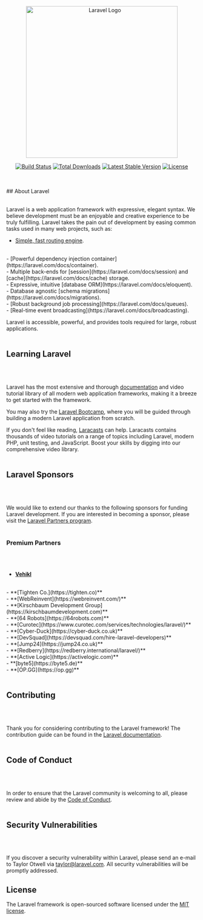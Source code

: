 <p align="center"><a href="https://laravel.com" target="_blank"><img src="https://raw.githubusercontent.com/laravel/art/master/logo-lockup/5%20SVG/2%20CMYK/1%20Full%20Color/laravel-logolockup-cmyk-red.svg" width="400" alt="Laravel Logo"></a></p>
<p align="center">
<a href="https://github.com/laravel/framework/actions"><img src="https://github.com/laravel/framework/workflows/tests/badge.svg" alt="Build Status"></a>
<a href="https://packagist.org/packages/laravel/framework"><img src="https://img.shields.io/packagist/dt/laravel/framework" alt="Total Downloads"></a>
<a href="https://packagist.org/packages/laravel/framework"><img src="https://img.shields.io/packagist/v/laravel/framework" alt="Latest Stable Version"></a>
<a href="https://packagist.org/packages/laravel/framework"><img src="https://img.shields.io/packagist/l/laravel/framework" alt="License"></a>
</p>
<br>
<br>
## About Laravel
<br>
<br>

Laravel is a web application framework with expressive, elegant syntax. We believe development must be an enjoyable and creative experience to be truly fulfilling. Laravel takes the pain out of development by easing common tasks used in many web projects, such as:
<br>

-   [Simple, fast routing engine](https://laravel.com/docs/routing).
<br>
-   [Powerful dependency injection container](https://laravel.com/docs/container).
<br>
-   Multiple back-ends for [session](https://laravel.com/docs/session) and [cache](https://laravel.com/docs/cache) storage.
<br>
-   Expressive, intuitive [database ORM](https://laravel.com/docs/eloquent).
<br>
-   Database agnostic [schema migrations](https://laravel.com/docs/migrations).
<br>
-   [Robust background job processing](https://laravel.com/docs/queues).
<br>
-   [Real-time event broadcasting](https://laravel.com/docs/broadcasting).
<br>

Laravel is accessible, powerful, and provides tools required for large, robust applications.
<br>
<br>

## Learning Laravel
<br>
<br>

Laravel has the most extensive and thorough [documentation](https://laravel.com/docs) and video tutorial library of all modern web application frameworks, making it a breeze to get started with the framework.
<br>

You may also try the [Laravel Bootcamp](https://bootcamp.laravel.com), where you will be guided through building a modern Laravel application from scratch.
<br>

If you don't feel like reading, [Laracasts](https://laracasts.com) can help. Laracasts contains thousands of video tutorials on a range of topics including Laravel, modern PHP, unit testing, and JavaScript. Boost your skills by digging into our comprehensive video library.
<br>
<br>

## Laravel Sponsors
<br>
<br>

We would like to extend our thanks to the following sponsors for funding Laravel development. If you are interested in becoming a sponsor, please visit the [Laravel Partners program](https://partners.laravel.com).
<br>
<br>

### Premium Partners
<br>
<br>

-   **[Vehikl](https://vehikl.com/)**
<br>
-   **[Tighten Co.](https://tighten.co)**
<br>
-   **[WebReinvent](https://webreinvent.com/)**
<br>
-   **[Kirschbaum Development Group](https://kirschbaumdevelopment.com)**
<br>
-   **[64 Robots](https://64robots.com)**
<br>
-   **[Curotec](https://www.curotec.com/services/technologies/laravel/)**
<br>
-   **[Cyber-Duck](https://cyber-duck.co.uk)**
<br>
-   **[DevSquad](https://devsquad.com/hire-laravel-developers)**
<br>
-   **[Jump24](https://jump24.co.uk)**
<br>
-   **[Redberry](https://redberry.international/laravel/)**
<br>
-   **[Active Logic](https://activelogic.com)**
<br>
-   **[byte5](https://byte5.de)**
<br>
-   **[OP.GG](https://op.gg)**
<br>
<br>

## Contributing
<br>
<br>

Thank you for considering contributing to the Laravel framework! The contribution guide can be found in the [Laravel documentation](https://laravel.com/docs/contributions).
<br>
<br>

## Code of Conduct
<br>
<br>

In order to ensure that the Laravel community is welcoming to all, please review and abide by the [Code of Conduct](https://laravel.com/docs/contributions#code-of-conduct).
<br>
<br>

## Security Vulnerabilities
<br>
<br>

If you discover a security vulnerability within Laravel, please send an e-mail to Taylor Otwell via [taylor@laravel.com](mailto:taylor@laravel.com). All security vulnerabilities will be promptly addressed.

## License

The Laravel framework is open-sourced software licensed under the [MIT license](https://opensource.org/licenses/MIT).

 
